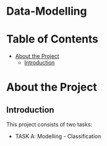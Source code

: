 # Data-Modelling
# Table of Contents
* [About the Project](#about-the-project)
  * [Introduction](#introduction)

# About the Project
## Introduction
This project consists of two tasks:
* TASK A: Modelling - Classification
